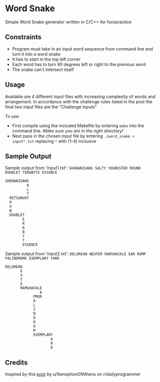 # Word Snake

Simple Word Snake generator written in C/C++ for fun/practice 

## Constraints

- Program must take in an input word sequence from command line and turn it into a word snake
- It has to start in the top left corner
- Each word has to turn 90 degrees left or right to the previous word
- The snake can't intersect itself

## Usage
Available are 4 different input files with increasing complexity of words and arrangement. In accordance with the challenge rules listed in the post the final two input files are the "Challenge Inputs"

To use:
- First compile using the included Makefile by entering ```make``` into the command line. *Make sure you are in the right directory!*
- Next pass in the chosen input file by entering ```./word_snake < input*.txt``` replacing ```*``` with (1-4) inclusive

## Sample Output

Sample output from 'input1.txt': ```SHENANIGANS SALTY YOUNGSTER ROUND DOUBLET TERABYTE ESSENCE```


```
SHENANIGANS                                         
          A                                         
          L                                         
          T                                         
  RETSGNUOY                                         
  O                                                 
  U                                                 
  N                                                 
  DOUBLET                                           
        E                                           
        R                                           
        A                                           
        B                                           
        Y                                           
        T                                           
        ESSENCE   
```

Sample output from 'input2.txt': ```DELOREAN NEUTER RAMSHACKLE EAR RUMP PALINDROME EXEMPLARY YARD```

```
DELOREAN                                              
       E                                              
       U                                              
       T                                              
       E                                              
       RAMSHACKLE                                     
                A                                     
             PMUR                                     
             A                                        
             L                                        
             I                                        
             N                                        
             D                                        
             R                                        
             O                                        
             M                                        
             EXEMPLARY                                
                     A                                
                     R                                
                     D                                
```
## Credits

Inspired by this [post](https://old.reddit.com/r/dailyprogrammer/comments/3bi5na/20150629_challenge_221_easy_word_snake/) by u/XenophonOfAthens on r/dailyprogrammer
